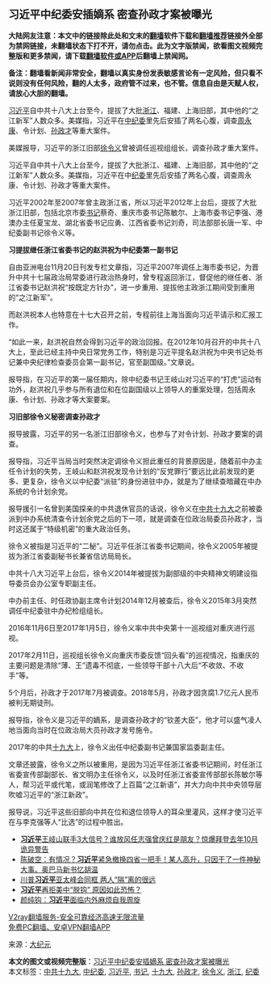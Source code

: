  <h2>习近平中纪委安插嫡系 密查孙政才案被曝光</h2> <p class="notice"><b>大陆网友注意：本文中的链接除此处和文末的<a href="https://github.com/bannedbook/fanqiang" >翻墙</a>软件下载和<a href="https://github.com/killgcd/justmysocks/blob/master/README.md">翻墙推荐</a>链接外全部为禁网链接，未翻墙状态下打不开，请勿点击。此为文字版禁闻，欲看图文视频完整版和更多禁闻，请下载<a href="https://github.com/bannedbook/fanqiang">翻墙软件或APP</a>后翻墙上禁闻网。</p><p>备注：翻墙看新闻非常安全，翻墙以真实身份发表敏感言论有一定风险，但只看不说则没有任何风险，翻的人太多，政府管不过来，也不管。信息自由是天赋人权，请放心大胆的翻墙。</b></p>  <div class="entry"> <p id="summary"><a href="https://www.bannedbook.org/bnews/tag/%e4%b9%a0%e8%bf%91%e5%b9%b3/" class="st_tag internal_tag" rel="tag" title="标签 习近平 下的日志">习近平</a>自中共十八大上台至今，提拔了大批<a href="https://www.bannedbook.org/bnews/tag/%e6%b5%99%e6%b1%9f/" class="st_tag internal_tag" rel="tag" title="标签 浙江 下的日志">浙江</a>、福建、上海旧部，其中他的“之江新军”人数众多。美媒指，习近平在<a href="https://www.bannedbook.org/bnews/tag/%e4%b8%ad%e7%ba%aa%e5%a7%94/" class="st_tag internal_tag" rel="tag" title="标签 中纪委 下的日志">中纪委</a>里先后安插了两名心腹，调查<span class='wp_keywordlink'><a href="https://www.bannedbook.org/forum2/topic2891.html" title="《周永康其人》《周永康传》" target="_blank">周永康</a></span>、令计划、<a href="https://www.bannedbook.org/bnews/tag/%e5%ad%99%e6%94%bf%e6%89%8d/" class="st_tag internal_tag" rel="tag" title="标签 孙政才 下的日志">孙政才</a>等重大案件。</p> <p id="conimg"></p> <p>美媒报导，习近平的浙江旧部<a href="https://www.bannedbook.org/bnews/tag/%E5%BE%90%E4%BB%A4%E4%B9%89/" class="st_tag internal_tag" rel="tag" title="标签 徐令义 下的日志">徐令义</a>曾被调任巡视组组长，调查孙政才重大案件。</p> <p>习近平自中共十八大上台至今，提拔了大批浙江、福建、上海旧部，其中他的“之江新军”人数众多。美媒指，习近平在中<a href="https://www.bannedbook.org/bnews/tag/%e7%ba%aa%e5%a7%94/" class="st_tag internal_tag" rel="tag" title="标签 纪委 下的日志">纪委</a>里先后安插了两名心腹，调查周永康、令计划、孙政才等重大案件。</p> <p>习近平2002年至2007年曾主政浙江省，所以习近平2012年上台后，提拔了大批浙江旧部，包括北京市委<a href="https://www.bannedbook.org/bnews/tag/%e4%b9%a6%e8%ae%b0/" class="st_tag internal_tag" rel="tag" title="标签 书记 下的日志">书记</a>蔡奇、重庆市委书记陈敏尔、上海市委书记李强、港澳办主任夏宝龙、湖北省委书记应勇、江西省委书记刘奇，司法部部长唐一军、中纪委副书记徐令义等。</p> <p><strong>习提拔继任浙江省委书记的赵洪祝为中纪委第一副书记</strong></p>  <p>自由亚洲电台11月20日刊发专栏文章指，习近平2007年调任上海市委书记，为晋升中共十七届政治局常委进行政治热身时，曾专程返回浙江，督促他的继任者、浙江省委书记赵洪祝“按既定方针办”，进一步重用、提拔他主政浙江期间受到重用的“之江新军”。</p> <p>而赵洪祝本人也特意在十七大召开之前，专程前往上海当面向习近平请示和汇报工作。</p> <p>“如此一来，赵洪祝自然会得到习近平的政治回报。在2012年10月召开的中共十八大上，至此已经主持中央日常党务工作，特别是习近平提名赵洪祝为中央书记处书记兼中央纪律检查委员会第一副书记，官至副国级。”文章说。</p> <p>报导指，在习近平的第一届任期内，除中纪委书记王岐山对习近平的“打虎”运动有功外，赵洪祝几乎参与所有退位和在位副国级以上领导人的重案处理，包括周永康、令计划、孙政才等大案要案。</p> <p><strong>习旧部徐令义秘密调查孙政才</strong></p> <p>报导披露，习近平的另一名浙江旧部徐令义，也参与了对令计划、孙政才要案的调查。</p>  <p>报导指，习近平当局当时突然决定调徐令义担此重任的背景原因是，随着前中办主任令计划的失势，王岐山和赵洪祝发现令计划的“反党罪行”要远比此前发现的更多、更复杂，徐令义以中纪委“派驻”的身份进驻中办，就是为了继续查暗藏在中办系统的令计划余党。</p> <p>报导援引一名曾到美国探亲的中共退休官员的话说，徐令义在<a href="https://www.bannedbook.org/bnews/tag/%e4%b8%ad%e5%85%b1%e5%8d%81%e4%b9%9d%e5%a4%a7/" class="st_tag internal_tag" rel="tag" title="标签 中共十九大 下的日志">中共十九大</a>之前被委派到中办系统清查令计划余党之后的下一项，就是调查在位政治局委员孙政才，当时这还属于“特级机密”的重大政治任务。</p> <p>徐令义被指是习近平的“二秘”。习近平任浙江省委书记期间，徐令义2005年被提拔为浙江省委副秘书长兼省信访局局长。</p> <p>中共十八大习近平上台后，徐令义2014年被提拔为副部级的中央精神文明建设指导委员会办公室专职副主任。</p> <p>中办前主任、时任政协副主席令计划2014年12月被查后，徐令义2015年3月突然调任中纪委驻中办纪检组组长。</p> <p>2016年11月6日至2017年1月5日，徐令义率中共中央第十一巡视组对重庆进行巡视。</p>  <p>2017年2月11日，巡视组长徐令义向重庆市委反馈“回头看”的巡视情况，指重庆的主要问题是清除“薄、王”遗毒不彻底，一些领导干部十八大后“不收敛、不收手”等。</p> <p>5个月后，孙政才于2017年7月被调查。2018年5月，孙政才因贪腐1.7亿元人民币被判无期徒刑。</p> <p>报导指，徐令义是习近平的嫡系，是调查孙政才的“钦差大臣”，他才可以盛气凌人地当面向当时在位政治局大员孙政才发号施令。</p> <p>2017年的中共<a href="https://www.bannedbook.org/bnews/tag/%e5%8d%81%e4%b9%9d%e5%a4%a7/" class="st_tag internal_tag" rel="tag" title="标签 十九大 下的日志">十九大</a>上，徐令义出任中纪委副书记兼国家监委副主任。</p> <p>文章还披露，徐令义之所以被重用，是因为习近平任浙江省委书记期间，时任浙江省委宣传部副部长、省文明办主任徐令义，以及时任浙江省委宣传部部长陈敏尔等人，帮习近平或代笔，或润笔修改了上百篇“之江新语”，并大力向中共中央领导层吹嘘习近平的“浙江新政”。</p> <p>报导说，习近平这些旧部向中共在位和退位领导人的耳朵里灌风，这样才使习近平在与李克强等人“比选”的过程中胜出。</p>  <ul class='op-related-articles' title='相关阅读'> <li><a href='https://www.bannedbook.org/bnews/cnnews/20201122/1434888.html' target='_blank'><b>习近平</b>王岐山联手3大信号？谁放风任志强曾庆红是朋友？惊爆拜登去年10月诡异警告</a></li> <li><a href='https://www.bannedbook.org/bnews/cbnews/20201121/1434803.html' target='_blank'>陈破空：有情况？<b>习近平</b>紧急撤换四省一把手！某人高升，只因干了一件神秘大事。奥巴马新书忆胡温</a></li> <li><a href='https://www.bannedbook.org/bnews/cbnews/20201121/1434668.html' target='_blank'>川普<b>习近平</b>亚太峰会同框 两人“隔”离的很远</a></li> <li><a href='https://www.bannedbook.org/bnews/comments/20201121/1434646.html' target='_blank'><b>习近平</b>再拒美中“脱钩” 原因如此恐怖？</a></li> <li><a href='https://www.bannedbook.org/bnews/comments/20201121/1434637.html' target='_blank'>颜纯钩：<b>习近平</b>面临内外麻烦自我周旋</a></li> </ul> <p class="texttj"> <a href="https://www.bannedbook.org/forum23/topic22702.html" target="_blank">V2ray翻墙服务-安全可靠经济高速无限流量</a><br/> <a href="https://github.com/bannedbook/fanqiang/wiki/%E7%A6%81%E9%97%BB%E7%BD%91%E5%AE%89%E5%8D%93%E7%BF%BB%E5%A2%99%E6%96%B0%E9%97%BBAPP" target="_blank">免费PC翻墙、安卓VPN翻墙APP</a></p><p> 来源：<span class='wp_keywordlink_affiliate'><a href="http://www.epochtimes.com/" title="大纪元" target="_blank">大纪元</a></span> </p><a name='sharetosocial'></a>       <div><b>本文的图文或视频完整版</b>：<a href='https://www.bannedbook.org/bnews/cbnews/20201122/1434965.html'>习近平中纪委安插嫡系 密查孙政才案被曝光</a></div>  </div><!--END ENTRY--> <div class="postfooter"> <div>本文标签：<a href="https://www.bannedbook.org/bnews/tag/%e4%b8%ad%e5%85%b1%e5%8d%81%e4%b9%9d%e5%a4%a7/" rel="tag">中共十九大</a>, <a href="https://www.bannedbook.org/bnews/tag/%e4%b8%ad%e7%ba%aa%e5%a7%94/" rel="tag">中纪委</a>, <a href="https://www.bannedbook.org/bnews/tag/%e4%b9%a0%e8%bf%91%e5%b9%b3/" rel="tag">习近平</a>, <a href="https://www.bannedbook.org/bnews/tag/%e4%b9%a6%e8%ae%b0/" rel="tag">书记</a>, <a href="https://www.bannedbook.org/bnews/tag/%e5%8d%81%e4%b9%9d%e5%a4%a7/" rel="tag">十九大</a>, <a href="https://www.bannedbook.org/bnews/tag/%e5%ad%99%e6%94%bf%e6%89%8d/" rel="tag">孙政才</a>, <a href="https://www.bannedbook.org/bnews/tag/%E5%BE%90%E4%BB%A4%E4%B9%89/" rel="tag">徐令义</a>, <a href="https://www.bannedbook.org/bnews/tag/%e6%b5%99%e6%b1%9f/" rel="tag">浙江</a>, <a href="https://www.bannedbook.org/bnews/tag/%e7%ba%aa%e5%a7%94/" rel="tag">纪委</a></div>  </div><!--END POSTFOOTER--> 